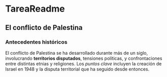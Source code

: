 # TareaReadme
## El conflicto de Palestina
### Antecedentes históricos
El conflicto de Palestina se ha desarrollado durante más de un siglo,
 involucrando **territorios disputados**, tensiones políticas,
y confrontaciones entre distintas etnias y religiones.
Los *puntos clave* incluyen la creación de Israel en 1948 y la disputa territorial que ha seguido desde entonces.
